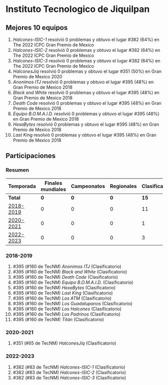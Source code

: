 # Instituto Tecnologico de Jiquilpan

## Mejores 10 equipos

1. _Halcones-ISIC-1_ resolvió 0 problemas y obtuvo el lugar #382 (64%) en The 2022 ICPC Gran Premio de Mexico
1. _Halcones-ISIC-2_ resolvió 0 problemas y obtuvo el lugar #382 (64%) en The 2022 ICPC Gran Premio de Mexico
1. _Halcones-ISIC-3_ resolvió 0 problemas y obtuvo el lugar #382 (64%) en The 2022 ICPC Gran Premio de Mexico
1. _HalconesJiq_ resolvió 0 problemas y obtuvo el lugar #351 (50%) en Gran Premio de Mexico 2020
1. _Anonimos ITJ_ resolvió 0 problemas y obtuvo el lugar #395 (48%) en Gran Premio de Mexico 2018
1. _Black and White_ resolvió 0 problemas y obtuvo el lugar #395 (48%) en Gran Premio de Mexico 2018
1. _Death Code_ resolvió 0 problemas y obtuvo el lugar #395 (48%) en Gran Premio de Mexico 2018
1. _Equipo B.O.M.A.I.D._ resolvió 0 problemas y obtuvo el lugar #395 (48%) en Gran Premio de Mexico 2018
1. _HexaBytes_ resolvió 0 problemas y obtuvo el lugar #395 (48%) en Gran Premio de Mexico 2018
1. _Last King_ resolvió 0 problemas y obtuvo el lugar #395 (48%) en Gran Premio de Mexico 2018

## Participaciones

### Resumen

| Temporada | Finales mundiales | Campeonatos | Regionales | Clasificatorios | Equipos |
| --- | --- | --- | --- | --- | --- |
| **Total** | **0** | **0** | **0** | **15** | **15** |
| [2018-2019](#2018-2019) | 0 | 0 | 0 | 11 | 11 |
| [2020-2021](#2020-2021) | 0 | 0 | 0 | 1 | 1 |
| [2022-2023](#2022-2023) | 0 | 0 | 0 | 3 | 3 |

### 2018-2019

1. #395 (#160 de TecNM) _Anonimos ITJ_ (Clasificatorio)
1. #395 (#160 de TecNM) _Black and White_ (Clasificatorio)
1. #395 (#160 de TecNM) _Death Code_ (Clasificatorio)
1. #395 (#160 de TecNM) _Equipo B.O.M.A.I.D._ (Clasificatorio)
1. #395 (#160 de TecNM) _HexaBytes_ (Clasificatorio)
1. #395 (#160 de TecNM) _Last King_ (Clasificatorio)
1. #395 (#160 de TecNM) _Los ATM_ (Clasificatorio)
1. #395 (#160 de TecNM) _Los Guadalupanos_ (Clasificatorio)
1. #395 (#160 de TecNM) _Los Halcones_ (Clasificatorio)
1. #395 (#160 de TecNM) _Los Padrinos_ (Clasificatorio)
1. #395 (#160 de TecNM) _Titán_ (Clasificatorio)

### 2020-2021

1. #351 (#65 de TecNM) _HalconesJiq_ (Clasificatorio)

### 2022-2023

1. #382 (#83 de TecNM) _Halcones-ISIC-1_ (Clasificatorio)
1. #382 (#83 de TecNM) _Halcones-ISIC-2_ (Clasificatorio)
1. #382 (#83 de TecNM) _Halcones-ISIC-3_ (Clasificatorio)



